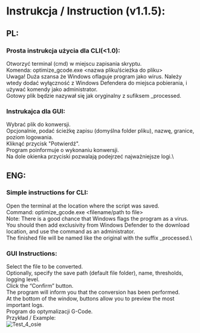 # Instrukcja / Instruction (v1.1.5):
## PL:
### Prosta instrukcja użycia dla CLI(<1.0):
Otworzyć terminal (cmd) w miejscu zapisania skryptu.\
Komenda: optimize_gcode.exe <nazwa pliku/ścieżka do pliku>\
Uwaga! Duża szansa że Windows oflaguje program jako wirus. Należy wtedy dodać wyłączność z Windows Defendera do miejsca pobierania, i używać komendy jako administrator.\
Gotowy plik będzie nazywał się jak oryginalny z sufiksem _processed.
### Instrukajca dla GUI:
Wybrać plik do konwersji.\
Opcjonalnie, podać ścieżkę zapisu (domyślna folder pliku), nazwę, granice, poziom logowania.\
Kliknąć przycisk "Potwierdź".\
Program poinformuje o wykonaniu konwersji.\
Na dole okienka przyciski pozwalają podejrzeć najważniejsze logi.\
## ENG:
### Simple instructions for CLI:
Open the terminal at the location where the script was saved.\
Command: optimize_gcode.exe <filename/path to file>\
Note: There is a good chance that Windows flags the program as a virus. You should then add exclusivity from Windows Defender to the download location, and use the command as an administrator.\
The finished file will be named like the original with the suffix _processed.\
### GUI Instructions:
Select the file to be converted.\
Optionally, specify the save path (default file folder), name, thresholds, logging level.\
Click the “Confirm” button.\
The program will inform you that the conversion has been performed.\
At the bottom of the window, buttons allow you to preview the most important logs.\
Program do optymalizacji G-Code.\
Przykład / Example:\
![Test_4_osie](https://github.com/user-attachments/assets/b1a8e032-fcfa-4836-8f5c-b1353b14721d)
